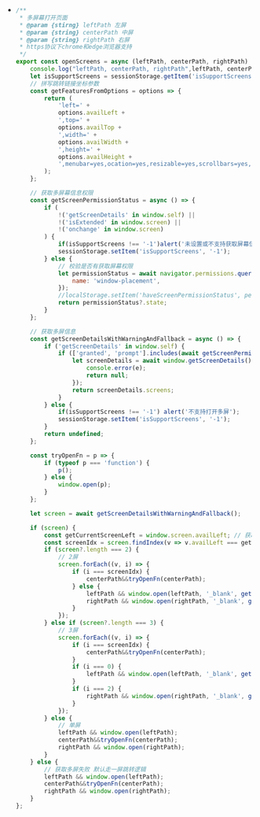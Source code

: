 - ```js
  /**
   * 多屏幕打开页面
   * @param {stirng} leftPath 左屏
   * @param {string} centerPath 中屏
   * @param {string} rightPath 右屏
   * https协议下chrome和edge浏览器支持
   */
  export const openScreens = async (leftPath, centerPath, rightPath) => {
      console.log("leftPath, centerPath, rightPath",leftPath, centerPath, rightPath);
      let isSupportScreens = sessionStorage.getItem('isSupportScreens');
      // 拼写跳转链接坐标参数
      const getFeaturesFromOptions = options => {
          return (
              'left=' +
              options.availLeft +
              ',top=' +
              options.availTop +
              ',width=' +
              options.availWidth +
              ',height=' +
              options.availHeight +
              ',menubar=yes,ocation=yes,resizable=yes,scrollbars=yes,status=yes,location=no'
          );
      };
  
      // 获取多屏幕信息权限
      const getScreenPermissionStatus = async () => {
          if (
              !('getScreenDetails' in window.self) ||
              !('isExtended' in window.screen) ||
              !('onchange' in window.screen)
          ) {
              if(isSupportScreens !== '-1')alert('未设置或不支持获取屏幕信息');
              sessionStorage.setItem('isSupportScreens', '-1');
          } else {
              // 校验是否有获取屏幕权限
              let permissionStatus = await navigator.permissions.query({
                  name: 'window-placement',
              });
              //localStorage.setItem('haveScreenPermissionStatus', permissionStatus?.state);
              return permissionStatus?.state;
          }
      };
  
      // 获取多屏信息
      const getScreenDetailsWithWarningAndFallback = async () => {
          if ('getScreenDetails' in window.self) {
              if (['granted', 'prompt'].includes(await getScreenPermissionStatus())) {
                  let screenDetails = await window.getScreenDetails().catch(e => {
                      console.error(e);
                      return null;
                  });
                  return screenDetails.screens;
              }
          } else {
              if(isSupportScreens !== '-1') alert('不支持打开多屏');
              sessionStorage.setItem('isSupportScreens', '-1');
          }
          return undefined;
      };
  
      const tryOpenFn = p => {
          if (typeof p === 'function') {
              p();
          } else {
              window.open(p);
          }
      };
  
      let screen = await getScreenDetailsWithWarningAndFallback();
  
      if (screen) {
          const getCurrentScreenLeft = window.screen.availLeft; // 获取当前使用屏幕左坐标
          const screenIdx = screen.findIndex(v => v.availLeft === getCurrentScreenLeft);  // 当前主屏幕的索引
          if (screen?.length === 2) {
              // 2屏
              screen.forEach((v, i) => {
                  if (i === screenIdx) {
                      centerPath&&tryOpenFn(centerPath);
                  } else {
                      leftPath && window.open(leftPath, '_blank', getFeaturesFromOptions(v));
                      rightPath && window.open(rightPath, '_blank', getFeaturesFromOptions(v));
                  }
              });
          } else if (screen?.length === 3) {
              // 3屏
              screen.forEach((v, i) => {
                  if (i === screenIdx) {
                      centerPath&&tryOpenFn(centerPath);
                  }
                  if (i === 0) {
                      leftPath && window.open(leftPath, '_blank', getFeaturesFromOptions(v));
                  }
                  if (i === 2) {
                      rightPath && window.open(rightPath, '_blank', getFeaturesFromOptions(v));
                  }
              });
          } else {
              // 单屏
              leftPath && window.open(leftPath);
              centerPath&&tryOpenFn(centerPath);
              rightPath && window.open(rightPath);
          }
      } else {
          // 获取多屏失败 默认走一屏跳转逻辑
          leftPath && window.open(leftPath);
          centerPath&&tryOpenFn(centerPath);
          rightPath && window.open(rightPath);
      }
  };
  
  ```